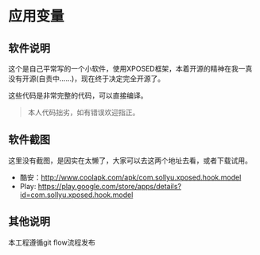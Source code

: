 # 应用变量

## 软件说明

这个是自己平常写的一个小软件，使用XPOSED框架，本着开源的精神在我一真没有开源(自责中……)，现在终于决定完全开源了。

这些代码是非常完整的代码，可以直接编译。

> 本人代码拙劣，如有错误欢迎指正。

## 软件截图

这里没有截图，是因实在太懒了，大家可以去这两个地址去看，或者下载试用。

  * 酷安：<http://www.coolapk.com/apk/com.sollyu.xposed.hook.model>
  * Play: <https://play.google.com/store/apps/details?id=com.sollyu.xposed.hook.model>

## 其他说明

本工程遵循git flow流程发布